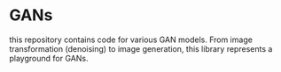# GANs
this repository contains code for various GAN models. From image transformation (denoising) to image generation, this library represents a playground for GANs.
